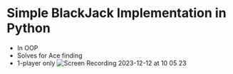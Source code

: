 # Simple BlackJack Implementation in Python

* In OOP
* Solves for Ace finding
* 1-player only
![Screen Recording 2023-12-12 at 10 05 23](https://github.com/wrecord94/Python-BlackJack/assets/153375494/68086b3f-b3e0-4b9f-91d4-82b8a2ca2064)

  
